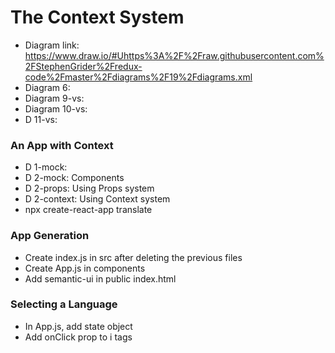 # The Context System
* Diagram link: https://www.draw.io/#Uhttps%3A%2F%2Fraw.githubusercontent.com%2FStephenGrider%2Fredux-code%2Fmaster%2Fdiagrams%2F19%2Fdiagrams.xml
* Diagram 6:
* Diagram 9-vs:
* Diagram 10-vs:
* D 11-vs:

### An App with Context
* D 1-mock:
* D 2-mock: Components
* D 2-props: Using Props system
* D 2-context: Using Context system
* npx create-react-app translate

### App Generation
* Create index.js in src after deleting the previous files
* Create App.js in components
* Add semantic-ui in public index.html

### Selecting a Language
* In App.js, add state object
* Add onClick prop to i tags
